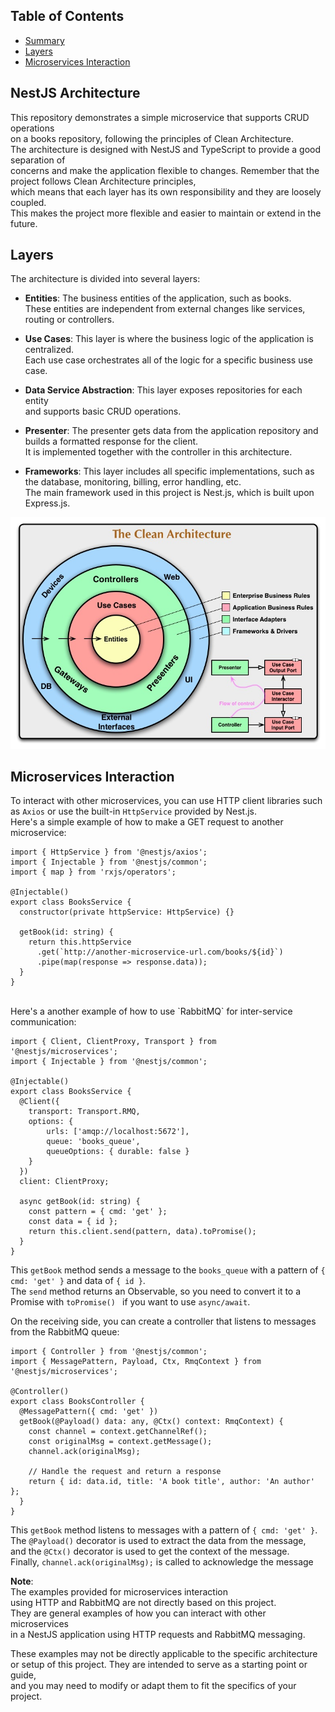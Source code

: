 ## Table of Contents

- [Summary](#nestjs-architecture)
- [Layers](#layers)
- [Microservices Interaction](#microservices-interaction)

## NestJS Architecture

This repository demonstrates a simple microservice that supports CRUD operations<br>
on a books repository, following the principles of Clean Architecture.<br>
The architecture is designed with NestJS and TypeScript to provide a good separation of<br>
concerns and make the application flexible to changes.
Remember that the project follows Clean Architecture principles,<br>
which means that each layer has its own responsibility and they are loosely coupled.<br>
This makes the project more flexible and easier to maintain or extend in the future.

## Layers

The architecture is divided into several layers:

- **Entities**: The business entities of the application, such as books.<br>
These entities are independent from external changes like services, routing or controllers.

- **Use Cases**: This layer is where the business logic of the application is centralized.<br>
Each use case orchestrates all of the logic for a specific business use case.

- **Data Service Abstraction**: This layer exposes repositories for each entity<br>
and supports basic CRUD operations.

- **Presenter**: The presenter gets data from the application repository and builds a formatted response for the client.<br>
It is implemented together with the controller in this architecture.

- **Frameworks**: This layer includes all specific implementations, such as the database, monitoring, billing, error handling, etc.<br>
The main framework used in this project is Nest.js, which is built upon Express.js.

<p align="center">
  <a target="blank"><img src="./public/layers-guide.jpeg" alt="layers-guide"/></a>
</p>

## Microservices Interaction

To interact with other microservices, you can use HTTP client libraries such as `Axios` or use the built-in `HttpService` provided by Nest.js.<br>
Here's a simple example of how to make a GET request to another microservice:

```
import { HttpService } from '@nestjs/axios';
import { Injectable } from '@nestjs/common';
import { map } from 'rxjs/operators';

@Injectable()
export class BooksService {
  constructor(private httpService: HttpService) {}

  getBook(id: string) {
    return this.httpService
      .get(`http://another-microservice-url.com/books/${id}`)
      .pipe(map(response => response.data));
  }
}
```
<br>
Here's a another example of how to use `RabbitMQ` for inter-service communication:

```
import { Client, ClientProxy, Transport } from '@nestjs/microservices';
import { Injectable } from '@nestjs/common';

@Injectable()
export class BooksService {
  @Client({
    transport: Transport.RMQ,
    options: {
        urls: ['amqp://localhost:5672'],
        queue: 'books_queue',
        queueOptions: { durable: false }
    }
  })
  client: ClientProxy;

  async getBook(id: string) {
    const pattern = { cmd: 'get' };
    const data = { id };
    return this.client.send(pattern, data).toPromise();
  }
}
```

This `getBook` method sends a message to the `books_queue` with a pattern of `{ cmd: 'get' }` and data of `{ id }`.<br>
The `send` method returns an Observable, so you need to convert it to a Promise with `toPromise() ` if you want to use `async/await`.

On the receiving side, you can create a controller that listens to messages from the RabbitMQ queue:

```
import { Controller } from '@nestjs/common';
import { MessagePattern, Payload, Ctx, RmqContext } from '@nestjs/microservices';

@Controller()
export class BooksController {
  @MessagePattern({ cmd: 'get' })
  getBook(@Payload() data: any, @Ctx() context: RmqContext) {
    const channel = context.getChannelRef();
    const originalMsg = context.getMessage();
    channel.ack(originalMsg);

    // Handle the request and return a response
    return { id: data.id, title: 'A book title', author: 'An author' };
  }
}
```

This `getBook` method listens to messages with a pattern of `{ cmd: 'get' }`.<br>
The `@Payload()` decorator is used to extract the data from the message,<br>
and the `@Ctx()` decorator is used to get the context of the message.<br>
Finally, `channel.ack(originalMsg);` is called to acknowledge the message

**Note**:<br>
The examples provided for microservices interaction<br>
using HTTP and RabbitMQ are not directly based on this project.<br>
They are general examples of how you can interact with other microservices<br>
in a NestJS application using HTTP requests and RabbitMQ messaging.<br>

These examples may not be directly applicable to the specific architecture<br>
or setup of this project. They are intended to serve as a starting point or guide,<br>
and you may need to modify or adapt them to fit the specifics of your project.